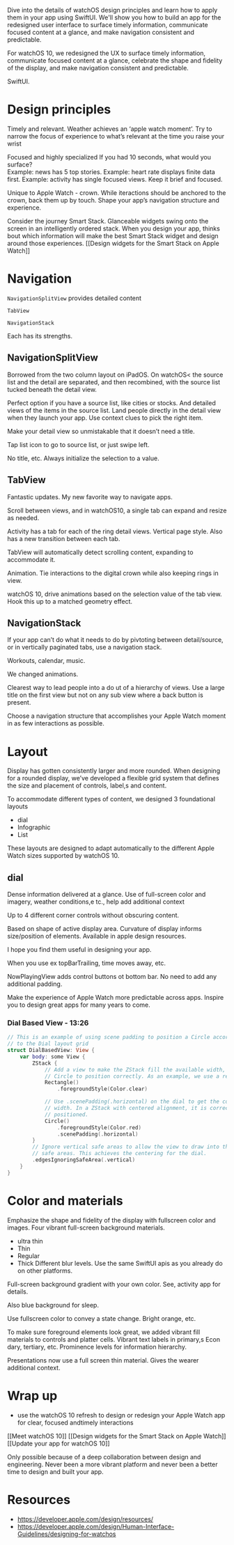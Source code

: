 Dive into the details of watchOS design principles and learn how to apply them in your app using SwiftUI. We'll show you how to build an app for the redesigned user interface to surface timely information, communicate focused content at a glance, and make navigation consistent and predictable.

For watchOS 10, we redesigned the UX to surface timely information, communicate focused content at a glance, celebrate the shape and fidelity of the display, and make navigation consistent and predictable.

SwiftUI.

# Design principles

Timely and relevant.
Weather achieves an ‘apple watch moment’.  Try to narrow the focus of experience to what’s relevant at the time you raise your wrist

Focused and highly specialized
If you had 10 seconds, what would you surface?  
Example: news has 5 top stories.
Example: heart rate displays finite data first.
Example: activity has single focused views.  Keep it brief and focused.

Unique to Apple Watch - crown.
While iteractions should be anchored to the crown, back them up by touch.
Shape your app’s navigation structure and experience.

Consider the journey
Smart Stack. Glanceable widgets swing onto the screen in an intelligently ordered stack.  When you design your app, thinks bout which information will make the best Smart Stack widget and design around those experiences.
[[Design widgets for the Smart Stack on Apple Watch]]



# Navigation

`NavigationSplitView` provides detailed content

`TabView`

`NavigationStack`

Each has its strengths.

## NavigationSplitView

Borrowed from the two column layout on iPadOS.  On watchOS< the source list and the detail are separated, and then recombined, with the source list tucked beneath the detail view.

Perfect option if you have a source list, like cities or stocks.  And detailed views of the items in the source list.  Land people directly in the detail view when they launch your app.  Use context clues to pick the right item.

Make your detail view so unmistakable that it doesn’t need a title.

Tap list icon to go to source list, or just swipe left.

No title, etc.  Always initialize the selection to a value.

## TabView
Fantastic updates.  My new favorite way to navigate apps.

Scroll between views, and in watchOS10, a single tab can expand and resize as needed.

Activity has a tab for each of the ring detail views. Vertical page style.  Also has a new transition between each tab.

TabView will automatically detect scrolling content, expanding to accommodate it.

Animation.  Tie interactions to the digital crown while also keeping rings in view.

watchOS 10, drive animations based on the selection value of the tab view.  Hook this up to a matched geometry effect.

## NavigationStack
If your app can’t do what it needs to do by pivtoting between detail/source, or in vertically paginated tabs, use a navigation stack.

Workouts, calendar, music.

We changed animations.

Clearest way to lead people into a do ut of a hierarchy of views.  Use a large title on the first view but not on any sub view where a back button is present.

Choose a navigation structure that accomplishes your Apple Watch moment in as few interactions as possible.

# Layout

Display has gotten consistently larger and more rounded.  When designing for a rounded display, we’ve developed a flexible grid system that defines the size and placement of controls, label,s and content.

To accommodate different types of content, we designed 3 foundational layouts
* dial
* Infographic
* List

These layouts are designed to adapt automatically to the different Apple Watch sizes supported by watchOS 10.

## dial
Dense information delivered at a glance. Use of full-screen color and imagery, weather conditions,e tc., help add additional context

Up to 4 different corner controls without obscuring content.

Based on shape of active display area.  Curvature of display informs size/position of elements.  Available in apple design resources.

I hope you find them useful in designing your app.

When you use ex topBarTrailing, time moves away, etc.

NowPlayingView adds control buttons ot bottom bar.  No need to add any additional padding.

Make the experience of Apple Watch more predictable across apps.  Inspire you to design great apps for many years to come.

### Dial Based View - 13:26
```swift
// This is an example of using scene padding to position a Circle according
// to the Dial layout grid
struct DialBasedView: View {
    var body: some View {
        ZStack {
            // Add a view to make the ZStack fill the available width, allowing the
            // Circle to position correctly. As an example, we use a rectangle.
            Rectangle()
                .foregroundStyle(Color.clear)

            // Use .scenePadding(.horizontal) on the dial to get the correct
            // width. In a ZStack with centered alignment, it is correctly
            // positioned.
            Circle()
                .foregroundStyle(Color.red)
                .scenePadding(.horizontal)
        }
        // Ignore vertical safe areas to allow the view to draw into the bottom
        // safe areas. This achieves the centering for the dial.
        .edgesIgnoringSafeArea(.vertical)
    }
}
```

# Color and materials

Emphasize the shape and fidelity of the display with fullscreen color and images.  Four vibrant full-screen background materials.

* ultra thin
* Thin
* Regular
* Thick
Different blur levels.  Use the same SwiftUI apis as you already do on other platforms.

Full-screen background gradient with your own color.  See, activity app for details.

Also blue background for sleep.  

Use fullscreen color to convey a state change. Bright orange, etc.

To make sure foreground elements look great, we added vibrant fill materials to controls and platter cells.  Vibrant text labels in primary,s Econ dary, tertiary, etc. Prominence levels for information hierarchy.

Presentations now use a full screen thin material.  Gives the wearer additional context.

# Wrap up
* use the watchOS 10 refresh to design or redesign your Apple Watch app for clear, focused andtimely interactions

[[Meet watchOS 10]]
[[Design widgets for the Smart Stack on Apple Watch]]
[[Update your app for watchOS 10]]

Only possible because of a deep collaboration between design and engineering. Never been a more vibrant platform and never been a better time to design and built your app.



# Resources
* https://developer.apple.com/design/resources/
* https://developer.apple.com/design/Human-Interface-Guidelines/designing-for-watchos
